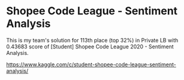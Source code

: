 # Shopee Code League - Sentiment Analysis

This is my team's solution for 113th place (top 32%) in Private LB 
with 0.43683 score of [Student] Shopee Code League 2020 - Sentiment Analysis.


https://www.kaggle.com/c/student-shopee-code-league-sentiment-analysis/
